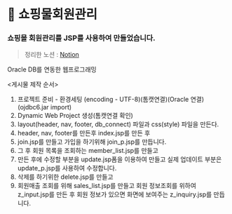 # 🛒 쇼핑물회원관리

### 쇼핑몰 회원관리를 JSP를 사용하여 만들었습니다.
> 정리한 노션 : <a href="https://dlclfh.notion.site/Web-40fe683275c049688396404c35041937?pvs=4">Notion</a>

Oracle DB를 연동한 웹프로그래밍

<게시물 제작 순서>
1. 프로젝트 준비 - 환경세팅
(encoding - UTF-8)(톰캣연결)(Oracle 연결)(ojdbc6.jar import)
1. Dynamic Web Project 생성(톰캣연결 확인)
2. layout(header, nav, footer, db_connect) 파일과 css(style) 파일을 만든다.
3. header, nav, footer를 만든후 index.jsp를 만든 후
4. join.jsp를 만들고 가입을 하기위해 join_p.jsp를 만듭니다.
5. 그 후 회원 목록을 조회하는 member_list.jsp를 만들고
6. 만든 후에 수정할 부분을 update.jsp폼을 이용하여 만들고 실제 업데이트 부분은 update_p.jsp를 사용하여 수정합니다.
7. 삭제를 하기위한 delete.jsp를 만들고
8. 회원매출 조회를 위해 sales_list.jsp를 만들고 회원 정보조회를 위하여 z_input.jsp를 만든 후 회원 정보가 있으면 화면에 보여주는
z_inquiry.jsp를 만듭니다.
